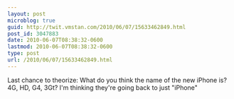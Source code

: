 ```yaml
---
layout: post
microblog: true
guid: http://twit.vmstan.com/2010/06/07/15633462849.html
post_id: 3047883
date: 2010-06-07T08:38:32-0600
lastmod: 2010-06-07T08:38:32-0600
type: post
url: /2010/06/07/15633462849.html
---
```

Last chance to theorize: What do you think the name of the new iPhone is? 4G, HD, G4, 3Gt? I'm thinking they're going back to just "iPhone"
